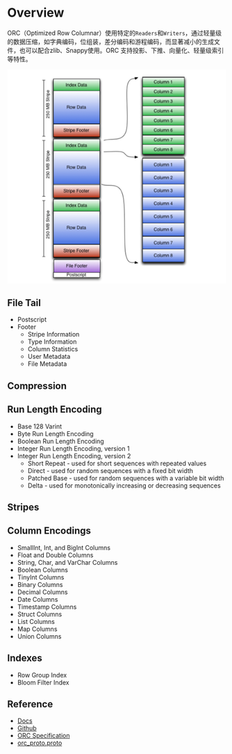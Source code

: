 # Overview

ORC（Optimized Row Columnar）使用特定的`Readers`和`Writers`，通过轻量级的数据压缩，如字典编码，位组装，差分编码和游程编码，而显著减小的生成文件，也可以配合zlib、Snappy使用。ORC 支持投影、下推、向量化、轻量级索引等特性。

![](../assets/images/orc/OrcFileLayout.png)

## File Tail

- Postscript
- Footer
    - Stripe Information
    - Type Information
    - Column Statistics
    - User Metadata
    - File Metadata

## Compression

## Run Length Encoding

- Base 128 Varint
- Byte Run Length Encoding
- Boolean Run Length Encoding
- Integer Run Length Encoding, version 1
- Integer Run Length Encoding, version 2
    - Short Repeat - used for short sequences with repeated values
    - Direct - used for random sequences with a fixed bit width
    - Patched Base - used for random sequences with a variable bit width
    - Delta - used for monotonically increasing or decreasing sequences

## Stripes

## Column Encodings

- SmallInt, Int, and BigInt Columns
- Float and Double Columns
- String, Char, and VarChar Columns
- Boolean Columns
- TinyInt Columns
- Binary Columns
- Decimal Columns
- Date Columns
- Timestamp Columns
- Struct Columns
- List Columns
- Map Columns
- Union Columns

## Indexes

- Row Group Index
- Bloom Filter Index

## Reference

- [Docs](http://orc.apache.org/docs/)
- [Github](https://github.com/apache/orc)
- [ORC Specification](https://orc.apache.org/specification/)
- [orc_proto.proto](https://s.apache.org/orc_proto)